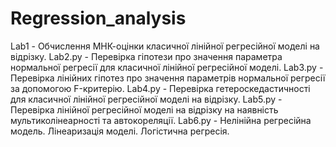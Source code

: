 # Regression_analysis
Lab1 - Обчислення МНК-оцінки класичної лінійної регресійної моделі на відрізку.
Lab2.py - Перевірка гіпотези про значення параметра нормальної регресії для класичної лінійної регресійної моделі.
Lab3.py - Перевірка лінійних гіпотез про значення параметрів нормальної регресії за допомогою F-критерію.
Lab4.py - Перевірка гетероскедастичності для класичної лінійної регресійної моделі на відрізку.
Lab5.py - Перевірка лінійної регресійної моделі на відрізку на наявність мультиколінеарності та автокореляції.
Lab6.py - Нелінійна регресійна модель. Лінеаризація моделі. Логістична регресія.
